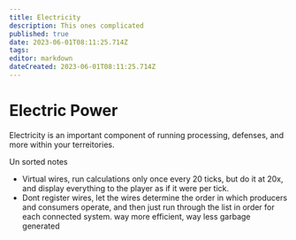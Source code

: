 ```yaml
---
title: Electricity
description: This ones complicated
published: true
date: 2023-06-01T08:11:25.714Z
tags: 
editor: markdown
dateCreated: 2023-06-01T08:11:25.714Z
---
```


# Electric Power
Electricity is an important component of running processing, defenses, and more within your terreitories.


Un sorted notes
- Virtual wires, run calculations only once every 20 ticks, but do it at 20x, and display everything to the player as if it were per tick.
- Dont register wires, let the wires determine the order in which producers and consumers operate, and then just run through the list in order for each connected system. way more efficient, way less garbage generated